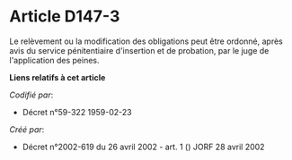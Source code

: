 # Article D147-3

Le relèvement ou la modification des obligations peut être ordonné, après avis du service pénitentiaire d'insertion et de
probation, par le juge de l'application des peines.

**Liens relatifs à cet article**

_Codifié par_:

  - Décret n°59-322 1959-02-23

_Créé par_:

  - Décret n°2002-619 du 26 avril 2002 - art. 1 () JORF 28 avril 2002
